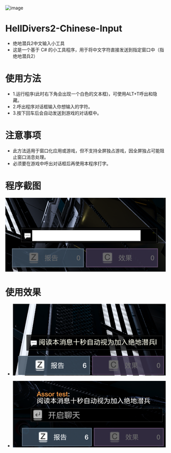 ![image](https://github.com/user-attachments/assets/24d019a8-f34c-4d30-aa3b-e78926573d2e)
# HellDivers2-Chinese-Input
- 绝地潜兵2中文输入小工具
- 这是一个基于 C# 的小工具程序，用于将中文字符直接发送到指定窗口中（指绝地潜兵2）

# 使用方法
- 1.运行程序(此时右下角会出现一个白色的文本框)，可使用ALT+T呼出和隐藏。
- 2.呼出程序对话框输入你想输入的字符。
- 3.按下回车后会自动发送到游戏的对话框中。

# 注意事项
- 此方法适用于窗口化应用或游戏，但不支持全屏独占游戏，因全屏独占可能阻止窗口消息处理。
- 必须要在游戏中呼出对话框后再使用本程序打字。

# 程序截图
![image](https://github.com/assortest/HellDivers2-Chinese-Input/blob/main/images/%E7%A8%8B%E5%BA%8F%E6%9C%AC%E4%BD%93.png)

# 使用效果


- ![image](https://github.com/assortest/HellDivers2-Chinese-Input/blob/main/images/%E8%BE%93%E5%85%A5%E6%A1%86%E6%95%88%E6%9E%9C.png)

- ![image](https://github.com/assortest/HellDivers2-Chinese-Input/blob/main/images/%E6%95%88%E6%9E%9C%E5%B1%95%E7%A4%BA.png)
